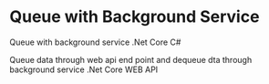 # Queue with Background Service
Queue with background service .Net Core C#

Queue data through web api end point and dequeue dta through background service .Net Core WEB API
